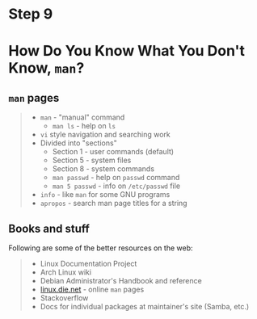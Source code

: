 # Step 9

# How Do You Know What You Don't Know, `man`?

## `man` pages

> * `man` - "manual" command
>     * `man ls` - help on `ls`
> * `vi` style navigation and searching work
> * Divided into "sections"
>     * Section 1 - user commands (default)
>     * Section 5 - system files
>     * Section 8 - system commands
>     * `man passwd` - help on `passwd` command
>     * `man 5 passwd` - info on `/etc/passwd` file
> * `info` - like `man` for some GNU programs
> * `apropos` - search man page titles for a string

## Books and stuff

Following are some of the better resources on the web:

> * Linux Documentation Project
> * Arch Linux wiki
> * Debian Administrator's Handbook and reference
> * [linux.die.net](http://linux.die.net) - online `man` pages
> * Stackoverflow
> * Docs for individual packages at maintainer's site (Samba, etc.)

  